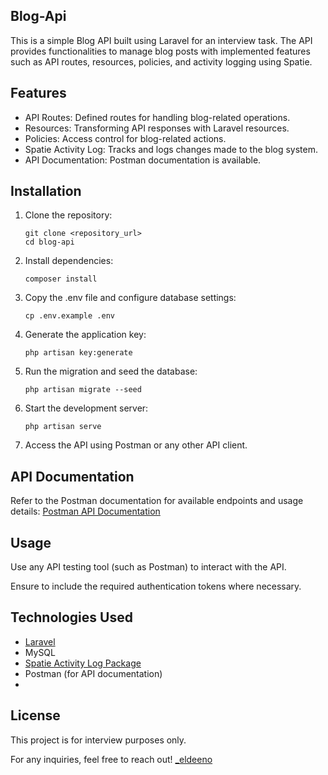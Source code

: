 ## Blog-Api

This is a simple Blog API built using Laravel for an interview task. The API provides functionalities to manage blog posts with implemented features such as API routes, resources, policies, and activity logging using Spatie.

## Features
- API Routes: Defined routes for handling blog-related operations.
- Resources: Transforming API responses with Laravel resources.
- Policies: Access control for blog-related actions.
- Spatie Activity Log: Tracks and logs changes made to the blog system.
- API Documentation: Postman documentation is available.

## Installation
1. Clone the repository: 

    ```
    git clone <repository_url>
    cd blog-api
    ```
2. Install dependencies:

   ``composer install``
3. Copy the .env file and configure database settings:

    ``cp .env.example .env``
4. Generate the application key:

    ``php artisan key:generate``
4. Run the migration and seed the database:

    ``php artisan migrate --seed``
5. Start the development server:

    ``php artisan serve``
6. Access the API using Postman or any other API client.

## API Documentation

Refer to the Postman documentation for available endpoints and usage details:
[Postman API Documentation](Blog-Apis.postman_collection.json)

## Usage

Use any API testing tool (such as Postman) to interact with the API.

Ensure to include the required authentication tokens where necessary.

## Technologies Used

- [Laravel](www.laravel.com)
- MySQL
- [Spatie Activity Log Package](https://spatie.be/docs/laravel-activitylog/v4/introduction)
- Postman (for API documentation)
- 
## License
This project is for interview purposes only.

For any inquiries, feel free to reach out! [_eldeeno](https://twitter.com/_eldeeno)

